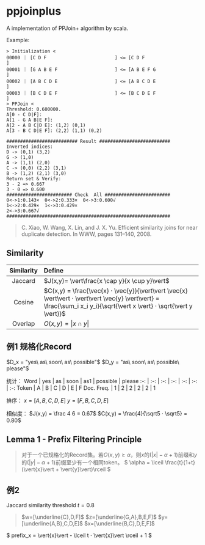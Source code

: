# ppjoinplus

A implementation of PPJoin+ algorithm by scala.

Example:
```text
> Initialization <
00000 ｜ [C D F                         ] <= [C D F                         ]
00001 ｜ [G A B E F                     ] <= [A B E F G                     ]
00002 ｜ [A B C D E                     ] <= [A B C D E                     ]
00003 ｜ [B C D E F                     ] <= [B C D E F                     ]
> PPJoin <
Threshold: 0.600000.
A[0 - C D|F]: 
A[1 - G A B|E F]: 
A[2 - A B C|D E]: (1,2) (0,1)
A[3 - B C D|E F]: (2,2) (1,1) (0,2)
```
```text
########################## Result ##########################
Inverted indices:
D -> (0,1) (3,2)
G -> (1,0)
A -> (1,1) (2,0)
C -> (0,0) (2,2) (3,1)
B -> (1,2) (2,1) (3,0)
Return set & Verify:
3 - 2 => 0.667
3 - 0 => 0.600
######################## Check  All ########################
0<->1:0.143×  0<->2:0.333×  0<->3:0.600√  
1<->2:0.429×  1<->3:0.429×  
2<->3:0.667√  
############################################################
```

> C. Xiao, W. Wang, X. Lin, and J. X. Yu. Efficient similarity joins for near duplicate detection. In WWW, pages 131–140, 2008.

## Similarity
 Similarity | Define
:-: | :- 
Jaccard | $J(x,y)= \vert\frac{x \cap y}{x \cup y}\vert$
Cosine | $C(x,y) = \frac{\vec{x} ⋅ \vec{y}}{\vert\vert \vec{x} \vert\vert ⋅ \vert\vert \vec{y} \vert\vert} = \frac{\sum_i x_i y_i}{\sqrt{\vert x \vert} ⋅ \sqrt{\vert y \vert}}$
Overlap | $O(x,y)= \vert{x \cap y}\vert$

## 例1 规格化Record
$D_x = "yes\ as\ soon\ as\ possible"$
$D_y = "as\ soon\ as\ possible\ please"$

统计：
Word | yes | as | soon | as1 | possible | please
:-: | :-: | :-: | :-: | :-: | :-: | :-:
Token | A | B | C | D | E | F
Doc. Freq. | 1 | 2 | 2 | 2 | 2 | 1

排序：
$x = [A,B,C,D,E]$
$y = [F,B,C,D,E]$

相似度：
$J(x,y) = \frac 4 6 = 0.67$
$C(x,y) = \frac{4}{\sqrt5 ⋅ \sqrt5} = 0.80$

## Lemma 1 - Prefix Filtering Principle
> 对于一个已规格化的Record集。若$O(x,y) \geq \alpha$，则$x$的$(|x|-\alpha+1)$前缀和$y$的$(|y|-\alpha+1)$前缀至少有一个相同token。
> $ \alpha = \lceil \frac{t}{1+t} (\vert{x}\vert + \vert{y}\vert)\rceil $

## 例2 
Jaccard similarity threshold $t=0.8$
> $w=[\underline{C},D,F]$
> $z=[\underline{G,A},B,E,F]$
> $y=[\underline{A,B},C,D,E]$
> $x=[\underline{B,C},D,E,F]$

$ prefix_x = \vert{x}\vert - \lceil t ⋅ \vert{x}\vert \rceil + 1 $

